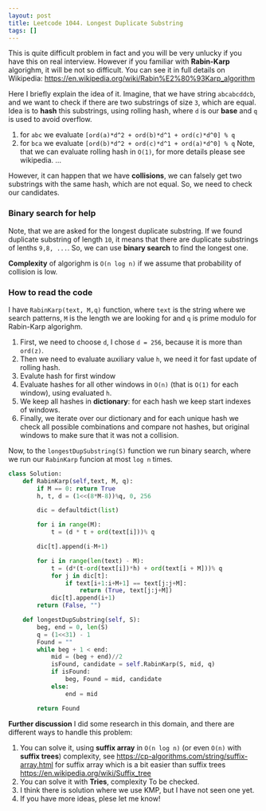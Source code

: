 ```yaml
---
layout: post
title: Leetcode 1044. Longest Duplicate Substring
tags: []
---
```


This is quite difficult problem in fact and you will be very unlucky if you have this on real interview. However if you familiar with **Rabin-Karp** algorighm, it will be not so difficult. 
You can see it in full details on Wikipedia: https://en.wikipedia.org/wiki/Rabin%E2%80%93Karp_algorithm

Here I briefly explain the idea of it. Imagine, that we have string `abcabcddcb`, and we want to check if there are two substrings of size `3`, which are equal. Idea is to **hash** this substrings, using rolling hash, where `d` is our **base** and `q` is used to avoid overflow.
1. for `abc` we evaluate `[ord(a)*d^2 + ord(b)*d^1 + ord(c)*d^0] % q` 
2. for `bca` we evaluate `[ord(b)*d^2 + ord(c)*d^1 + ord(a)*d^0] % q`
  Note, that we can evaluate rolling hash in `O(1)`, for more details please see wikipedia.
...

However, it can happen that we have **collisions**, we can falsely get two substrings with the same hash, which are not equal. So, we need to check our candidates.

### Binary search for help
Note, that we are asked for the longest duplicate substring. If we found duplicate substring of length `10`, it means that there are duplicate substrings of lenths `9,8, ...`. So, we can use **binary search** to find the longest one.

**Complexity** of algorighm is `O(n log n)` if we assume that probability of collision is low.

### How to read the code

I have `RabinKarp(text, M,q)` function, where `text` is the string where we search patterns, `M` is the length we are looking for and `q` is prime modulo for Rabin-Karp algorighm.

1. First, we need to choose `d`, I chose `d = 256`, because it is more than `ord(z)`.
2. Then we need to evaluate auxiliary value `h`, we need it for fast update of rolling hash.
3. Evalute hash for first window
4. Evaluate hashes for all other windows in `O(n)` (that is `O(1)` for each window), using evaluated `h`. 
5. We keep all hashes in **dictionary**: for each hash we keep start indexes of windows.
6. Finally, we iterate over our dictionary and for each unique hash we check all possible combinations and compare not hashes, but original windows to make sure that it was not a collision.

Now, to the `longestDupSubstring(S)` function we run binary search, where we run our `RabinKarp` funcion at most `log n` times.

```python
class Solution:
    def RabinKarp(self,text, M, q):
        if M == 0: return True
        h, t, d = (1<<(8*M-8))%q, 0, 256

        dic = defaultdict(list)

        for i in range(M): 
            t = (d * t + ord(text[i]))% q

        dic[t].append(i-M+1)

        for i in range(len(text) - M):
            t = (d*(t-ord(text[i])*h) + ord(text[i + M]))% q
            for j in dic[t]:
                if text[i+1:i+M+1] == text[j:j+M]:
                    return (True, text[j:j+M])
            dic[t].append(i+1)
        return (False, "")

    def longestDupSubstring(self, S):
        beg, end = 0, len(S)
        q = (1<<31) - 1 
        Found = ""
        while beg + 1 < end:
            mid = (beg + end)//2
            isFound, candidate = self.RabinKarp(S, mid, q)
            if isFound:
                beg, Found = mid, candidate
            else:
                end = mid

        return Found
```

**Further discussion** I did some research in this domain, and there are different ways to handle this problem:
1. You can solve it, using **suffix array** in `O(n log n)` (or even `O(n)` with **suffix trees**) complexity, see https://cp-algorithms.com/string/suffix-array.html for suffix array which is a bit easier than suffix trees https://en.wikipedia.org/wiki/Suffix_tree
2. You can solve it with **Tries**, complexity To be checked.
3. I think there is solution where we use KMP, but I have not seen one yet.
4. If you have more ideas, plese let me know!
